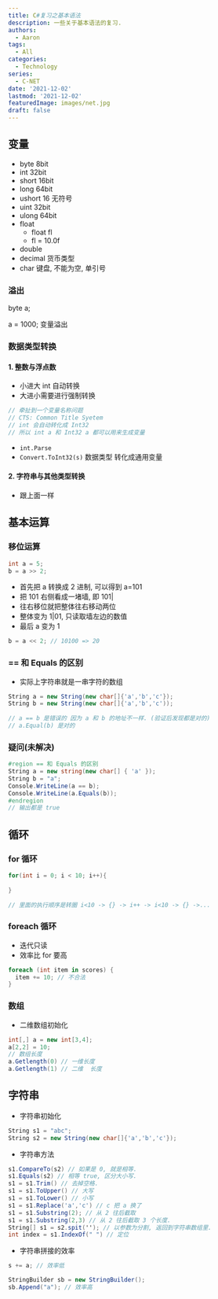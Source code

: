 ```yaml
---
title: C#复习之基本语法
description: 一些关于基本语法的复习.
authors:
  - Aaron
tags:
  - All
categories:
  - Technology
series:
  - C-NET
date: '2021-12-02'
lastmod: '2021-12-02'
featuredImage: images/net.jpg
draft: false
---
```




## 变量

- byte 8bit
- int 32bit
- short 16bit
- long 64bit
- ushort 16 无符号
- uint 32bit
- ulong 64bit
- float
  - float fl
  - fl = 10.0f
- double
- decimal 货币类型
- char 键盘, 不能为空, 单引号

### 溢出

byte a;

a = 1000; 变量溢出

### 数据类型转换

#### 1. 整数与浮点数

- 小进大 int 自动转换
- 大进小需要进行强制转换

```c#
// 牵扯到一个变量名称问题
// CTS: Common Title Syetem
// int 会自动转化成 Int32
// 所以 int a 和 Int32 a 都可以用来生成变量
```

- `int.Parse`
- `Convert.ToInt32(s)` 数据类型 转化成通用变量

#### 2. 字符串与其他类型转换

- 跟上面一样

## 基本运算

### 移位运算

```c#
int a = 5;
b = a >> 2; 
```

- 首先把 a 转换成 2 进制, 可以得到 a=101
- 把 101 右侧看成一堵墙, 即 101|
- 往右移位就把整体往右移动两位
- 整体变为 1|01, 只读取墙左边的数值
- 最后 a 变为 1

```c#
b = a << 2; // 10100 => 20
```

### == 和 Equals 的区别

- 实际上字符串就是一串字符的数组

```c#
String a = new String(new char[]{'a','b','c'});
String b = new String(new char[]{'a','b','c'));
                                 
// a == b 是错误的 因为 a 和 b 的地址不一样. (验证后发现都是对的)
// a.Equal(b) 是对的

```

### 疑问(未解决)

```c#
#region == 和 Equals 的区别
String a = new string(new char[] { 'a' });
String b = "a";
Console.WriteLine(a == b);
Console.WriteLine(a.Equals(b));
#endregion
// 输出都是 true 
```

## 循环

### for 循环

```c#
for(int i = 0; i < 10; i++){
  
}
  
// 里面的执行顺序是转圈 i<10 -> {} -> i++ -> i<10 -> {} ->... 
```

### foreach 循环

- 迭代只读
- 效率比 for 要高

```c#
foreach (int item in scores) {
  item += 10; // 不合法
}
```

### 数组

- 二维数组初始化

```c#
int[,] a = new int[3,4];
a[2,2] = 10;
// 数组长度
a.Getlength(0) // 一维长度
a.Getlength(1) // 二维  长度
```

## 字符串

- 字符串初始化

```c#
String s1 = "abc";
String s2 = new String(new char[]{'a','b','c'});
```

- 字符串方法

```c#
s1.CompareTo(s2) // 如果是 0, 就是相等.
s1.Equals(s2) // 相等 true, 区分大小写.
s1 = s1.Trim() // 去掉空格.
s1 = s1.ToUpper() // 大写
s1 = s1.ToLower() // 小写
s1 = s1.Replace('a','c') // c 把 a 换了
s1 = s1.Substring(2); // 从 2 往后截取
s1 = s1.Substring(2,3) // 从 2 往后截取 3 个长度.
String[] s1 = s2.spit(''); // 以参数为分割, 返回到字符串数组里.
int index = s1.IndexOf(" ") // 定位
```

- 字符串拼接的效率

```c#
s += a; // 效率低

StringBuilder sb = new StringBuilder();
sb.Append("a"); // 效率高
```










​    

